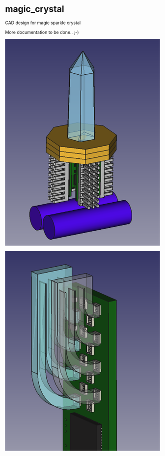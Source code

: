 # magic_crystal
CAD design for magic sparkle crystal

More documentation to be done.. ;-)

![magic crystal](export/magic_crystal_3d.png)

![details lightguides](export/lightguides_single.png)
